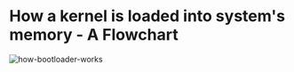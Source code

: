 # How a kernel is loaded into system's memory - A Flowchart
![how-bootloader-works](https://github.com/Gupta-Aryaman/cs-fundamentals/assets/34962578/a059194b-9b10-4b75-b721-e2e2cf0cd51c)
